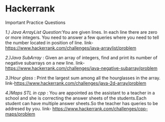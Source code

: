 # Hackerrank
Important Practice Questions 

*1.) Java ArrayList Question*:You are given lines. In each line there are zero or more integers. You need to answer a few queries where you need to tell the number located in position of line. link- https://www.hackerrank.com/challenges/java-arraylist/problem

*2.)Java SubArray* : Given an array of integers, find and print its number of negative subarrays on a new line. link-https://www.hackerrank.com/challenges/java-negative-subarray/problem
    
*3.)Hour glass* : Print the largest sum among all the hourglasses in the array. link-https://www.hackerrank.com/challenges/java-2d-array/problem

*4.)Maps STL in cpp* : You are appointed as the assistant to a teacher in a school and she is correcting the answer sheets of the students.Each student can have multiple answer sheets.So the teacher has queries to be addresed by you. link- https://www.hackerrank.com/challenges/cpp-maps/problem
